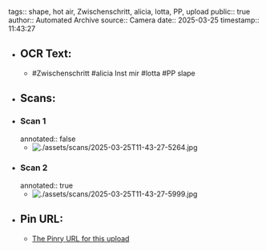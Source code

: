 tags:: shape, hot air, Zwischenschritt, alicia, lotta, PP, upload
public:: true
author:: Automated Archive
source:: Camera
date:: 2025-03-25
timestamp:: 11:43:27

- ## OCR Text:
	- #Zwischenschritt
	  #alicia
	  Inst mir
	  #lotta
	  #PP
	  slape
- ## Scans:
- ### Scan 1
  annotated:: false
	- ![./assets/scans/2025-03-25T11-43-27-5264.jpg](./assets/scans/2025-03-25T11-43-27-5264.jpg)
- ### Scan 2
  annotated:: true
	- ![./assets/scans/2025-03-25T11-43-27-5999.jpg](./assets/scans/2025-03-25T11-43-27-5999.jpg)
- ## Pin URL:
	- [The Pinry URL for this upload](https://pinry.petau.net/pins/270/)